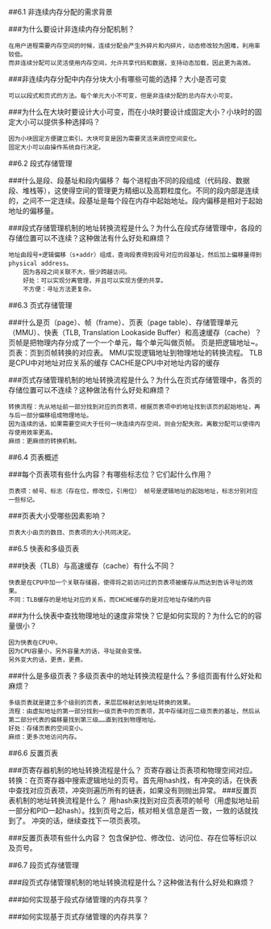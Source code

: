 ##6.1 非连续内存分配的需求背景

###为什么要设计非连续内存分配机制？

	在用户进程需要内存空间的时候，连续分配会产生外碎片和内碎片，动态修改较为困难，利用率较低。
	而非连续分配可以灵活使用内存空间，允许共享代码和数据，支持动态加载，因此更为高效。
	
###非连续内存分配中内存分块大小有哪些可能的选择？大小是否可变
	
	可以以段式和页式的方法。每个单元大小不可变，但是非连续分配的总内存大小可变。
	
###为什么在大块时要设计大小可变，而在小块时要设计成固定大小？小块时的固定大小可以提供多种选择吗？
	
	因为小块固定方便建立索引。大块可变是因为需要灵活来调控空间变化。
	固定大小可以由操作系统自行决定。
	
##6.2 段式存储管理

###什么是段、段基址和段内偏移？
	每个进程由不同的段组成（代码段、数据段、堆栈等），这使得空间的管理更为精细以及高颗粒度化。不同的段内部是连续的，之间不一定连续。段基址是每个段在内存中起始地址。段内偏移是相对于起始地址的偏移量。

###段式存储管理机制的地址转换流程是什么？为什么在段式存储管理中，各段的存储位置可以不连续？这种做法有什么好处和麻烦？

	地址由段号+逻辑偏移（s+addr）组成，查询段表得到段号对应的段基址，然后加上偏移量得到physical address。
		因为各段之间关联不大，很少跨越访问。
		好处：可以实现分离管理，并且可以实现方便的共享。
		不方便：寻址方法更复杂。

##6.3 页式存储管理

###什么是页（page）、帧（frame）、页表（page table）、存储管理单元（MMU）、快表（TLB, Translation Lookaside Buffer）和高速缓存（cache）？
	页帧是把物理内存分成了一个一个单元，每个单元叫做页帧。
	页是把逻辑地址~。
	页表：页到页帧转换的对应表。
	MMU实现逻辑地址到物理地址的转换流程。
	TLB是CPU中对地址对应关系的缓存
	CACHE是CPU中对地址内容的缓存

###页式存储管理机制的地址转换流程是什么？为什么在页式存储管理中，各页的存储位置可以不连续？这种做法有什么好处和麻烦？

	转换流程：先从地址前一部分找到对应的页表项，根据页表项中的地址找到该页的起始地址，再与后一部分偏移组成物理地址。
	因为连续的话，如果需要空间大于任何一块连续内存空间，则会分配失败。离散分配可以使得内存使用效率更高。
	麻烦：更麻烦的转换机制。

##6.4 页表概述

###每个页表项有些什么内容？有哪些标志位？它们起什么作用？
	
	页表项：帧号、标志（存在位，修改位，引用位） 帧号是逻辑地址的起始地址，标志分别对应一些标记。
	
###页表大小受哪些因素影响？

	页表大小由页的数目、页表项的大小共同决定。
	
##6.5 快表和多级页表

###快表（TLB）与高速缓存（cache）有什么不同？

	快表是在CPU中加一个关联存储器，使得将之前访问过的页表项被缓存从而达到告诉寻址的效果。
	不同：TLB缓存的是地址对应的关系，而CHCHE缓存的是对应地址存储的内容
	
###为什么快表中查找物理地址的速度非常快？它是如何实现的？为什么它的的容量很小？

	因为快表在CPU中。
	因为CPU容量小，另外容量大的话，寻址就会变慢。
	另外变大的话，更贵，更费。
	
###什么是多级页表？多级页表中的地址转换流程是什么？多组页面有什么好处和麻烦？

	多级页表就是建立多个级别的页表，来层层映射达到地址转换的效果。
	流程：由虚拟地址的第一部分找到一级页表中的页表项，其中存储对应二级页表的基址，然后从第二部分代表的偏移量找到第三级……直到找到物理地址。
	好处：存储页表的空间变小。
	麻烦：更多次地访问内存。
	
##6.6 反置页表

###页寄存器机制的地址转换流程是什么？
	页寄存器让页表项和物理空间对应。
	转换：在页寄存器中搜索逻辑地址的页号。首先用hash找，有冲突的话，在快表中查找对应页表项，冲突则遍历所有的链表，如果没有则抛出异常。	
###反置页表机制的地址转换流程是什么？
	用hash来找到对应页表项的帧号（用虚拟地址前一部分和PID一起hash）。找到页号之后，核对相关信息是否一致，一致的话就找到了。
	冲突的话，继续查找下一项页表项。

###反置页表项有些什么内容？
	包含保护位、修改位、访问位、存在位等标识以及页号。

##6.7 段页式存储管理

###段页式存储管理机制的地址转换流程是什么？这种做法有什么好处和麻烦？

	
###如何实现基于段式存储管理的内存共享？
	
###如何实现基于页式存储管理的内存共享？
